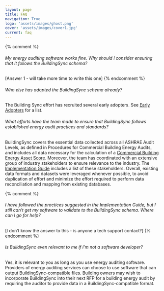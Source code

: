```yaml
---
layout: page
title: FAQ
navigation: True
logo: 'assets/images/ghost.png'
cover: 'assets/images/cover1.jpg'
current: faq
---
```


{% comment %} 
###### *My energy auditing software works fine. Why should I consider ensuring that it follows the BuildingSync schema?* 
[Answer 1 - will take more time to write this one]
{% endcomment %} 

###### *Who else has adopted the BuildingSync schema already?*
The Building Sync effort has recruited several early adopters. See [Early Adopters](about/early_adopters) for a list.

###### *What efforts have the team made to ensure that BuildingSync follows established energy audit practices and standards?*
BuildingSync covers the essential data collected across all ASHRAE Audit Levels, as defined in Procedures for Commercial Building Energy Audits, and includes all data necessary for the calculation of a [Commercial Building Energy Asset Score](http://energy.gov/eere/buildings/building-energy-asset-score). Moreover, the team has coordinated with an extensive group of industry stakeholders to ensure relevance to the industry. The [Implementation Guide](BuildingSync%20v1.0-legacy%20Implementation%20Guide.pdf) includes a list of these stakeholders. Overall, existing data formats and datasets were leveraged whenever possible, to avoid duplication of effort and minimize the effort required to perform data reconciliation and mapping from existing databases.

{% comment %}
###### *I have followed the practices suggested in the Implementation Guide, but I still can’t get my software to validate to the BuildingSync schema. Where can I go for help?*
[I don’t know the answer to this - is anyone a tech support contact?]
{% endcomment %}

###### *Is BuildingSync even relevant to me if I’m not a software developer?*
Yes, it is relevant to you as long as you use energy auditing software. Providers of energy auditing services can choose to use software that can output BuildingSync-compatible files. Building owners may wish to incorporate BuildingSync into their next RFP for a building energy audit by requiring the auditor to provide data in a BuildingSync-compatible format.
